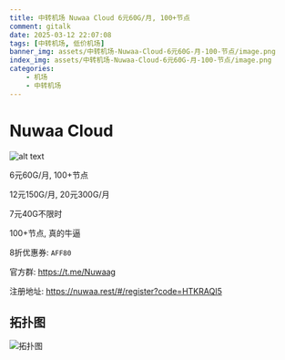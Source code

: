 ```yaml
---
title: 中转机场 Nuwaa Cloud 6元60G/月, 100+节点
comment: gitalk
date: 2025-03-12 22:07:08
tags: [中转机场, 低价机场]
banner_img: assets/中转机场-Nuwaa-Cloud-6元60G-月-100-节点/image.png
index_img: assets/中转机场-Nuwaa-Cloud-6元60G-月-100-节点/image.png
categories: 
    - 机场
    - 中转机场
---
```



# Nuwaa Cloud 
![alt text](/assets/中转机场-Nuwaa-Cloud-6元60G-月-100-节点/image.png)

6元60G/月, 100+节点

12元150G/月, 20元300G/月

7元40G不限时

100+节点, 真的牛逼

8折优惠券: `AFF80`

官方群: https://t.me/Nuwaag

注册地址: https://nuwaa.rest/#/register?code=HTKRAQI5

## 拓扑图
![拓扑图](/assets/中转机场-Nuwaa-Cloud-6元60G-月-100-节点/image-1.png)


